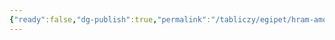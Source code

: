 ```yaml
---
{"ready":false,"dg-publish":true,"permalink":"/tabliczy/egipet/hram-amona-ra-v-luksore-i-karnake/","dgPassFrontmatter":true}
---
```



